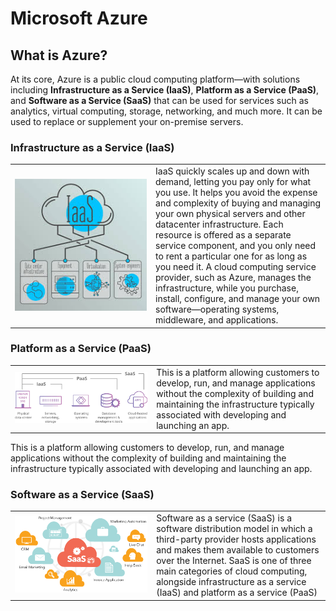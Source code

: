 

<link rel="stylesheet" href="css/azure.css">

# Microsoft Azure

## What is Azure?
At its core, Azure is a public cloud computing platform—with solutions including <b>Infrastructure as a Service (IaaS)</b>, <b>Platform as a Service (PaaS)</b>, and <b>Software as a Service (SaaS)</b> that can be used for services such as analytics, virtual computing, storage, networking, and much more. It can be used to replace or supplement your on-premise servers.

### Infrastructure as a Service (IaaS)

<table cellspacing="0" cellpadding="0">
<tr>
<td width=500  align="center">
<img src="images/image3.jpg">
</td>
<td width=500>
IaaS quickly scales up and down with demand, letting you pay only for what you use. It helps you avoid the expense and complexity of buying and managing your own physical servers and other datacenter infrastructure. Each resource is offered as a separate service component, and you only need to rent a particular one for as long as you need it. A cloud computing service provider, such as Azure, manages the infrastructure, while you purchase, install, configure, and manage your own software—operating systems, middleware, and applications.
</td>
</tr>
</table>

### Platform as a Service (PaaS)
<table cellspacing="0" cellpadding="0">
<tr>
<td width=500  align="center">
<img src="images/image4.png">
</td>
<td width=500>
This is a platform allowing customers to develop, run, and manage applications without the complexity of building and maintaining the infrastructure typically associated with developing and launching an app.
</td>
</tr>
</table>

This is a platform allowing customers to develop, run, and manage applications without the complexity of building and maintaining the infrastructure typically associated with developing and launching an app.

### Software as a Service (SaaS)

<table cellspacing="0" cellpadding="0">
<tr>
<td width=500  align="center">
<img src="images/image5.png">
</td>
<td width=500>
Software as a service (SaaS) is a software distribution model in which a third-party provider hosts applications and makes them available to customers over the Internet. SaaS is one of three main categories of cloud computing, alongside infrastructure as a service (IaaS) and platform as a service (PaaS)
</td>
</tr>
</table>


